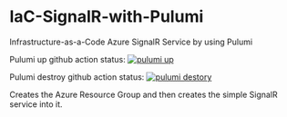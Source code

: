 # IaC-SignalR-with-Pulumi

Infrastructure-as-a-Code Azure SignalR Service by using Pulumi

Pulumi up github action status:
[![pulumi up](https://github.com/mehmettahameral/IaC-SignalR-with-Pulumi/actions/workflows/pulumi-up-dev.yml/badge.svg)](https://github.com/mehmettahameral/IaC-SignalR-with-Pulumi/actions/workflows/pulumi-up-dev.yml)

Pulumi destroy github action status:
[![pulumi destory](https://github.com/mehmettahameral/IaC-SignalR-with-Pulumi/actions/workflows/pulumi-destroy-dev.yml/badge.svg)](https://github.com/mehmettahameral/IaC-SignalR-with-Pulumi/actions/workflows/pulumi-destroy-dev.yml)

Creates the Azure Resource Group and then creates the simple SignalR service into it.
